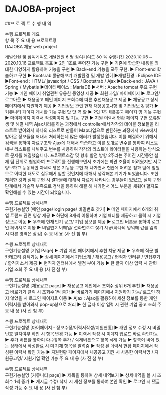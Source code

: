 # DAJOBA-project
##프 로 젝 트 수 행 내 역

수행 프로젝트 개요	
항     목	주 요 내 용
프로젝트명	
DAJOBA 채용 web project

개발인원 및 참여기여도	개발인원	6 명	참여기여도	30 %
수행기간	2020.10.05 ~ 2020.10.16
프로젝트 목표	▶ 2인 1조로 주어진 기능 구현
▶ 기존에 학습한 내용을 최대한 다양하게 활용하여 기능을 구현
▶ Back-end 기능을 모두 구현.
▶ Front-end 학습하고 구현
▶ Bootsrab 활용해보기
개발환경 및 개발 언어	▶개발환경 : Eclipse IDE
▶Font-end : HTML/ javascript / CSS / Bootstrab / Ajax
▶Back-end : JAVA / Spring / Mybatis
▶데이터 베이스 : MariaDB
▶서버 : Apache tomcat
주요 구현 기능	▶ 메인 페이지 취업관련 유용한 동영상 제공
▶ 회원 가입/ 마이페이지
▶ 로그인/로그아웃
▶ 채용공고 메인 페이지 조회수에 따른 추천채용공고 제공
▶ 채용공고 상세페이지에서 지원하기 제공
▶ 기업정보 관련 현재 채용공고사항 및 기업정보 & 평가
▶ 커뮤니티 페이지 게시판 기능 구현
담 당 역 할	▶ 2인 1조 채용공고 페이지 및 기능 구현
▶ 마이페이지 이력서 작성페이지 및 기능 구현
▶ 지원 이력서 현황 페이지 구현
오류발생 및 해결 내역	Ajax처리를 하는 과정에서 controller에서 각각의 테이블 정보들을 리스트로 받아와서 하나의 리스트로 만들어 Map타입으로 반환하는 과정에서 view에서 받아온 정보들을 꺼내서 처리하는데 많은 에러가 발생했습니다. 이를 해결하기 위해서 검색을 통하여 자료구조와 Ajax에 대해서 학습하고 이를 토대로 변수를 통하여 리스트 내부 리스트를 나눠주고 변수를 사용하여 각각의 리스트에 데이터들을 사용하는 방식으로 문제를 해결했습니다.
프로젝트소감 및 향후 발전 방향	2주라는 주어진 시간동안 실제 팀 단위로 협업하여 프로젝트를 진행해보면서 초기에는 의견 조율이 어려웠지만 서로 양보하고 능동적인 자세로 맡은 기능을 구현 해 나가면서 협업에 어려운 점과 팀에 일원으로 어떠한 태도로 실무에서 임할 것인지에 대해서 생각해본 계기가 되었습니다. 
또한 계획한 것과 실제 구현 시 결과물에 대해서 다르게 나타나는 경우들이 있었고, 실제 구현 단계에서 기술적 부족으로 검색을 통하여 해결 해 나가면서 어느 부분을 채워야 할지도 확인해볼 수 있는 시간이 되었습니다.





수행 프로젝트 
상세내역	
구현기능설명	[메인 page/ login page/ 비밀번호 찾기]
▶ 메인 페이지에서 6개의 취업 트랜드 관련 영상 제공
▶ 하단에 8개씩 이동하며 기업 배너를 제공하고 클릭 시 기업정보로 이동
▶ 우측에 현재 인기 공고/ 기업 정보를 제공
▶ 로그인 버튼을 통하여 로그인 페이지로 이동
▶ 비밀번호 이메일/ 전화번호로 찾기 제공(하나의 영역에 값을 입력 시 다른 영역은 잠김)
주 요 내 용
 (사 진 첨 부)	 

  

수행 프로젝트
 상세내역	
구현기능설명	[기업 Page]
▶ 기업 메인 페이지에서 추천 채용 제공
▶ 우측에 직군 별 카테고리 검색기능
▶ 상세 페이지에서 기업소개 / 채용공고 / 현직자 인터뷰 / 면접후기 / 합격자소서 제공
▶ 현직자 인터뷰에서 별점 부여 기능
▶ 한 글자 이상 입력 시 관련 기업 조회
주 요 내 용 
(사 진 첨 부)	  

 





수행 프로젝트 상세내역	
구현기능설명	[채용공고 page]
▶ 채용공고 메인에서 조회수 상위 6개 추천
▶ 채용공고 바로가기 클릭 시 조회수 1씩 증가
▶ 바로가기 페이지에서 지원하기 가능/ 로그인 하지 않았을 시 로그인 페이지로 이동
▶ Ajax : Ajax를 활용하여 세션 정보를 통한 개인 이력서를 받아와서 pop-up창으로 처리
▶ 한 글자 이상 입력 시 관련 기업 공고 조회
주 요 내 용 (사 진 첨 부)	  

 



수행 프로젝트 
상세내역	
구현기능설명	[마이페이지 – 정보수정/이력서작성/지원현황]
▶ 개인 정보 수정 시 비밀번호 일치여부 확인 시 항목 변경 가능
▶ 이력서 작성 시 이미지 업로드 바로 확인가능
▶ 추가 버튼을 통하여 다수항목 추가 / 삭제버튼으로 항목 삭제 가능
▶ 항목이 비어 있는 상태에서 작성완료 시 미 기재 항목을 알려줌
▶ 작성 된 이력서 현황 페이지에서 작성된 이력서 확인 가능
▶ 지원현황 페이지에서 채공공고 지원 시 사용한 이력서명 / 지원공고명/ 지원기업 확인 가능
주 요 내 용
 (사 진 첨 부)	  

 

 


 

수행 프로젝트 
상세내역	
구현기능설명	[커뮤니티 page]
▶ 제목을 통하여 상세 내역보기
▶ 상세내역을 볼 시 조회수 1씩 증가
▶ 게시글 수정/ 삭제 시 세션 정보를 통하여 본인 확인
▶ 로그인 시 댓글 작성 가능
주 요 내 용
 (사 진 첨 부)	
 

